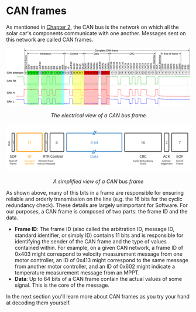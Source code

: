 # CAN frames

As mentioned in [Chapter 2](../step-0), the CAN bus is the network on which all
the solar car's components communicate with one another. Messages sent on this
network are called CAN frames.

![An electrical view of a CAN bus frame](../../images/CAN-frame-electrical.png)
<div style="text-align: center"><i>The electrical view of a CAN bus frame</i></div>
<br>

<img src="../../images/CAN-frame.svg" style="background-color: #FFFFFF"/>
<br/> <br/>
<div style="text-align: center"><i>A simplified view of a CAN bus frame</i></div>

As shown above, many of this bits in a frame are responsible for ensuring reliable
and orderly transmission on the line (e.g. the 16 bits for the cyclic redundancy check).
These details are largely unimportant for Software. For our purposes, a CAN frame is
composed of two parts: the frame ID and the data.

* __Frame ID__: The frame ID (also called the arbitration ID, message ID, standard identifier,
or simply ID) contains 11 bits and is responsible for identifying the sender of
the CAN frame and the type of values contained within. For example, on a given CAN network,
a frame ID of 0x403 might correspond to velocity measurement message from one motor
controller, an ID of 0x413 might correspond to the same message from another motor
controller, and an ID of 0x602 might indicate a temperature measurement message from an
MPPT.
* __Data__: Up to 64 bits of a CAN frame contain the actual values of some signal. This
is the core of the message.

In the next section you'll learn more about CAN frames as you try your hand at decoding
them yourself.
